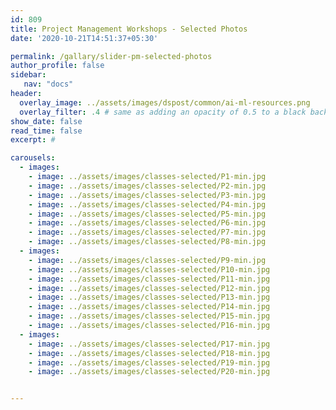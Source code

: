```yaml
---
id: 809    
title: Project Management Workshops - Selected Photos
date: '2020-10-21T14:51:37+05:30'

permalink: /gallary/slider-pm-selected-photos
author_profile: false
sidebar:
   nav: "docs"
header:
  overlay_image: ../assets/images/dspost/common/ai-ml-resources.png
  overlay_filter: .4 # same as adding an opacity of 0.5 to a black background
show_date: false
read_time: false
excerpt: #

carousels:
  - images: 
    - image: ../assets/images/classes-selected/P1-min.jpg
    - image: ../assets/images/classes-selected/P2-min.jpg
    - image: ../assets/images/classes-selected/P3-min.jpg
    - image: ../assets/images/classes-selected/P4-min.jpg
    - image: ../assets/images/classes-selected/P5-min.jpg
    - image: ../assets/images/classes-selected/P6-min.jpg
    - image: ../assets/images/classes-selected/P7-min.jpg
    - image: ../assets/images/classes-selected/P8-min.jpg
  - images: 
    - image: ../assets/images/classes-selected/P9-min.jpg
    - image: ../assets/images/classes-selected/P10-min.jpg
    - image: ../assets/images/classes-selected/P11-min.jpg
    - image: ../assets/images/classes-selected/P12-min.jpg
    - image: ../assets/images/classes-selected/P13-min.jpg
    - image: ../assets/images/classes-selected/P14-min.jpg
    - image: ../assets/images/classes-selected/P15-min.jpg
    - image: ../assets/images/classes-selected/P16-min.jpg
  - images: 
    - image: ../assets/images/classes-selected/P17-min.jpg
    - image: ../assets/images/classes-selected/P18-min.jpg
    - image: ../assets/images/classes-selected/P19-min.jpg
    - image: ../assets/images/classes-selected/P20-min.jpg


---    
```


